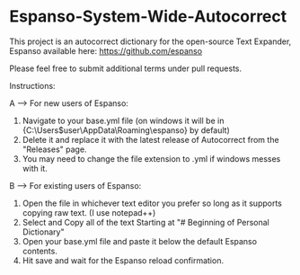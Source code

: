 # Espanso-System-Wide-Autocorrect 

This project is an autocorrect dictionary for the open-source Text Expander, Espanso available here: https://github.com/espanso 

Please feel free to submit additional terms under pull requests. 

Instructions: 

A -->  For new users of Espanso: 
1. Navigate to your base.yml file (on windows it will be in {C:\Users\$user\AppData\Roaming\espanso} by default) 
2. Delete it and replace it with the latest release of Autocorrect from the "Releases" page. 
3. You may need to change the file extension to .yml if windows messes with it. 


B -->  For existing users of Espanso: 
1. Open the file in whichever text editor you prefer so long as it supports copying raw text. (I use notepad++) 
2. Select and Copy all of the text Starting at "# Beginning of Personal Dictionary" 
5. Open your base.yml file and paste it below the default Espanso contents. 
6. Hit save and wait for the Espanso reload confirmation. 
